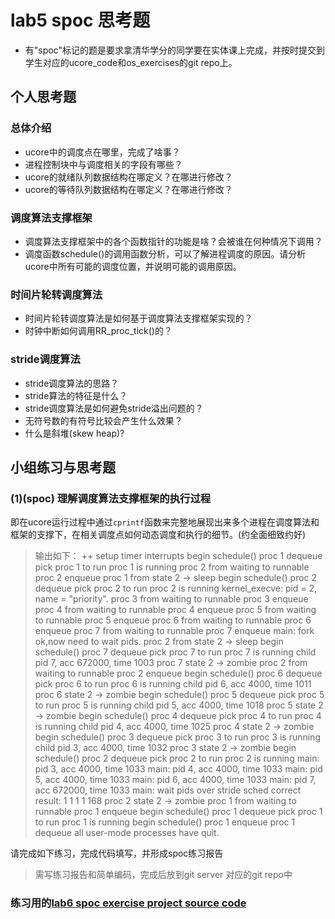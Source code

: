 # lab5 spoc 思考题

- 有"spoc"标记的题是要求拿清华学分的同学要在实体课上完成，并按时提交到学生对应的ucore_code和os_exercises的git repo上。


## 个人思考题

### 总体介绍

 - ucore中的调度点在哪里，完成了啥事？
 - 进程控制块中与调度相关的字段有哪些？
 - ucore的就绪队列数据结构在哪定义？在哪进行修改？
 - ucore的等待队列数据结构在哪定义？在哪进行修改？

### 调度算法支撑框架

 - 调度算法支撑框架中的各个函数指针的功能是啥？会被谁在何种情况下调用？
 - 调度函数schedule()的调用函数分析，可以了解进程调度的原因。请分析ucore中所有可能的调度位置，并说明可能的调用原因。
 
### 时间片轮转调度算法

 - 时间片轮转调度算法是如何基于调度算法支撑框架实现的？
 - 时钟中断如何调用RR_proc_tick()的？

### stride调度算法

 - stride调度算法的思路？ 
 - stride算法的特征是什么？
 - stride调度算法是如何避免stride溢出问题的？
 - 无符号数的有符号比较会产生什么效果？
 - 什么是斜堆(skew heap)?

## 小组练习与思考题

### (1)(spoc) 理解调度算法支撑框架的执行过程

即在ucore运行过程中通过`cprintf`函数来完整地展现出来多个进程在调度算法和框架的支撑下，在相关调度点如何动态调度和执行的细节。(约全面细致约好)
> 输出如下：
++ setup timer interrupts
begin schedule()
proc 1 dequeue
pick proc 1 to run
proc 1 is running
proc 2 from waiting to runnable
proc 2 enqueue
proc 1 from state 2 -> sleep
begin schedule()
proc 2 dequeue
pick proc 2 to run
proc 2 is running
kernel_execve: pid = 2, name = "priority".
proc 3 from waiting to runnable
proc 3 enqueue
proc 4 from waiting to runnable
proc 4 enqueue
proc 5 from waiting to runnable
proc 5 enqueue
proc 6 from waiting to runnable
proc 6 enqueue
proc 7 from waiting to runnable
proc 7 enqueue
main: fork ok,now need to wait pids.
proc 2 from state 2 -> sleep
begin schedule()
proc 7 dequeue
pick proc 7 to run
proc 7 is running
child pid 7, acc 672000, time 1003
proc 7 state 2 -> zombie
proc 2 from waiting to runnable
proc 2 enqueue
begin schedule()
proc 6 dequeue
pick proc 6 to run
proc 6 is running
child pid 6, acc 4000, time 1011
proc 6 state 2 -> zombie
begin schedule()
proc 5 dequeue
pick proc 5 to run
proc 5 is running
child pid 5, acc 4000, time 1018
proc 5 state 2 -> zombie
begin schedule()
proc 4 dequeue
pick proc 4 to run
proc 4 is running
child pid 4, acc 4000, time 1025
proc 4 state 2 -> zombie
begin schedule()
proc 3 dequeue
pick proc 3 to run
proc 3 is running
child pid 3, acc 4000, time 1032
proc 3 state 2 -> zombie
begin schedule()
proc 2 dequeue
pick proc 2 to run
proc 2 is running
main: pid 3, acc 4000, time 1033
main: pid 4, acc 4000, time 1033
main: pid 5, acc 4000, time 1033
main: pid 6, acc 4000, time 1033
main: pid 7, acc 672000, time 1033
main: wait pids over
stride sched correct result: 1 1 1 1 168
proc 2 state 2 -> zombie
proc 1 from waiting to runnable
proc 1 enqueue
begin schedule()
proc 1 dequeue
pick proc 1 to run
proc 1 is running
begin schedule()
proc 1 enqueue
proc 1 dequeue
all user-mode processes have quit.

请完成如下练习，完成代码填写，并形成spoc练习报告
> 需写练习报告和简单编码，完成后放到git server 对应的git repo中

### 练习用的[lab6 spoc exercise project source code](https://github.com/chyyuu/ucore_lab/tree/master/labcodes_answer/lab6_result)


